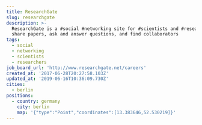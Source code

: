 ```yaml
---
title: ResearchGate
slug: researchgate
description: >-
  ResearchGate is a #social #networking site for #scientists and #researchers to
  share papers, ask and answer questions, and find collaborators
tags:
  - social
  - networking
  - scientists
  - researchers
job_board_url: 'http://www.researchgate.net/careers'
created_at: '2017-06-28T20:27:58.103Z'
updated_at: '2019-06-16T10:36:09.730Z'
cities:
  - berlin
positions:
  - country: germany
    city: berlin
    map: '{"type":"Point","coordinates":[13.383646,52.530219]}'
---
```


